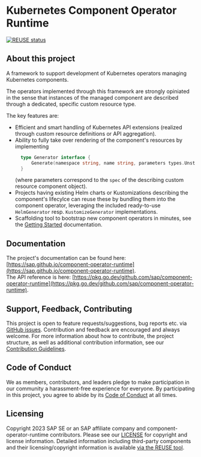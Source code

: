 # Kubernetes Component Operator Runtime

[![REUSE status](https://api.reuse.software/badge/github.com/SAP/component-operator-runtime)](https://api.reuse.software/info/github.com/SAP/component-operator-runtime)

## About this project

A framework to support development of Kubernetes operators managing Kubernetes components.

The operators implemented through this framework are strongly opiniated in the sense that instances
of the managed component are described through a dedicated, specific custom resource type.

The key features are:
- Efficient and smart handling of Kubernetes API extensions (realized through custom resource definitions or API aggregation).
- Ability to fully take over rendering of the component's resources by implementing
  ```go
    type Generator interface {
        Generate(namespace string, name string, parameters types.Unstructurable) ([]client.Object, error)
    }
  ```
  (where parameters correspond to the `spec` of the describing custom resource component object).
- Projects having existing Helm charts or Kustomizations describing the component's lifecylce can reuse these by bundling them into the
  component operator, leveraging the included ready-to-use `HelmGenerator` resp. `KustomizeGenerator` implementations.
- Scaffolding tool to bootstrap new component operators in minutes, see the [Getting Started](https://sap.github.io/component-operator-runtime/docs/getting-started/) documentation.

## Documentation

The project's documentation can be found here: [https://sap.github.io/component-operator-runtime](https://sap.github.io/component-operator-runtime).  
The API reference is here: [https://pkg.go.dev/github.com/sap/component-operator-runtime](https://pkg.go.dev/github.com/sap/component-operator-runtime).

## Support, Feedback, Contributing

This project is open to feature requests/suggestions, bug reports etc. via [GitHub issues](https://github.com/SAP/component-operator-runtime/issues). Contribution and feedback are encouraged and always welcome. For more information about how to contribute, the project structure, as well as additional contribution information, see our [Contribution Guidelines](CONTRIBUTING.md).

## Code of Conduct

We as members, contributors, and leaders pledge to make participation in our community a harassment-free experience for everyone. By participating in this project, you agree to abide by its [Code of Conduct](https://github.com/SAP/.github/blob/main/CODE_OF_CONDUCT.md) at all times.

## Licensing

Copyright 2023 SAP SE or an SAP affiliate company and component-operator-runtime contributors. Please see our [LICENSE](LICENSE) for copyright and license information. Detailed information including third-party components and their licensing/copyright information is available [via the REUSE tool](https://api.reuse.software/info/github.com/SAP/component-operator-runtime).
